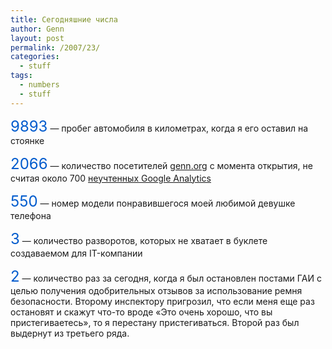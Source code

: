 ```yaml
---
title: Сегодняшние числа
author: Genn
layout: post
permalink: /2007/23/
categories:
  - stuff
tags:
  - numbers
  - stuff
---
```

<span style="font-size: 24px; color: #005bcd;">9893</span> — пробег автомобиля в километрах, когда я его оставил на стоянке

<span style="font-size: 24px; color: #005bcd;">2066</span> — количество посетителей <a href="http://genn.org/" target="_blank">genn.org</a> с момента открытия, не считая около 700 [неучтенных Google Analytics][1]

<span style="font-size: 24px; color: #005bcd;">550</span> — номер модели понравившегося моей любимой девушке телефона

<span style="font-size: 24px; color: #005bcd;">3</span> — количество разворотов, которых не хватает в буклете создаваемом для IT-компании

<span style="font-size: 24px; color: #005bcd;">2</span> — количество раз за сегодня, когда я был остановлен постами ГАИ с целью получения одобрительных отзывов за использование ремня безопасности. Второму инспектору пригрозил, что если меня еще раз остановят и скажут что-то вроде «Это очень хорошо, что вы пристегиваетесь», то я перестану пристегиваться. Второй раз был выдернут из третьего ряда.

 [1]: http://mega.genn.org/2007/07/20/google-that-sucked/